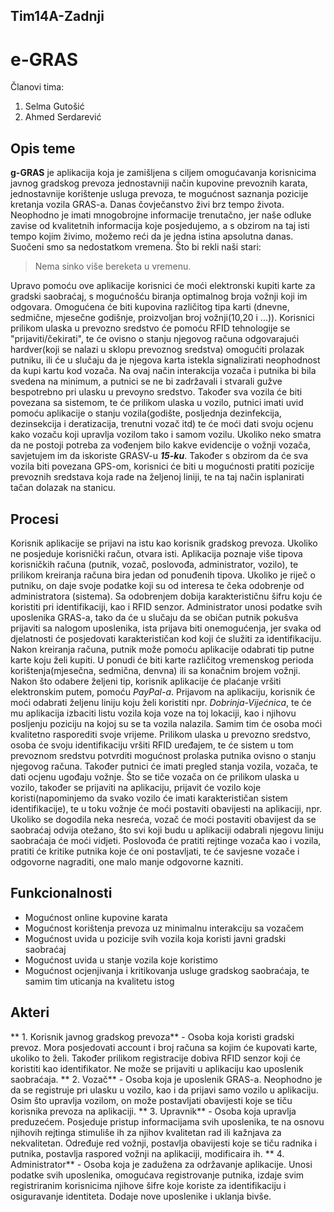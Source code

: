 ## Tim14A-Zadnji

# **e-GRAS**

Članovi tima:
  1. Selma Gutošić
  2. Ahmed Serdarević

## Opis teme

**g-GRAS** je aplikacija koja je zamišljena s ciljem omogućavanja korisnicima javnog gradskog prevoza jednostavniji način kupovine prevoznih karata, jednostavnije korištenje usluga prevoza, te mogućnost saznanja pozicije kretanja vozila GRAS-a. Danas čovječanstvo živi brz tempo života. Neophodno je imati mnogobrojne informacije trenutačno, jer naše odluke zavise od kvalitetnih informacija koje posjedujemo, a s obzirom na taj isti tempo kojim živimo, možemo reći da je jedna istina apsolutna danas. Suočeni smo sa nedostatkom vremena. Što bi rekli naši stari: 
>Nema sinko više bereketa u vremenu.

Upravo pomoću ove aplikacije korisnici će moći elektronski kupiti karte za gradski saobraćaj, s mogućnošću biranja optimalnog broja vožnji koji im odgovara. Omogućena će biti kupovina različitog tipa karti (dnevne, sedmične, mjesečne godišnje, proizvoljan broj vožnji(10,20 i ...)). Korisnici prilikom ulaska u prevozno sredstvo će pomoću RFID tehnologije se "prijaviti/čekirati", te će ovisno o stanju njegovog računa odgovarajući hardver(koji se nalazi u sklopu prevoznog sredstva) omogućiti prolazak putniku, ili će u slučaju da je njegova karta istekla signalizirati neophodnost da kupi kartu kod vozača. Na ovaj način interakcija vozača i putnika bi bila svedena na minimum, a putnici se ne bi zadržavali i stvarali gužve bespotrebno pri ulasku u prevoyno sredstvo. Također sva vozila će biti povezana sa sistemom, te će prilikom ulaska u vozilo, putnici imati uvid pomoću aplikacije o stanju vozila(godište, posljednja dezinfekcija, dezinsekcija i deratizacija, trenutni vozač itd) te će moći dati svoju ocjenu kako vozaču koji upravlja vozilom tako i samom vozilu. Ukoliko neko smatra da ne postoji potreba za vođenjem bilo kakve evidencije o vožnji vozača, savjetujem im da iskoriste GRASV-u **_15-ku_**.
Također s obzirom da će sva vozila biti povezana GPS-om, korisnici će biti u mogućnosti pratiti pozicije prevoznih sredstava koja rade na željenoj liniji, te na taj način isplanirati tačan dolazak na stanicu. 

## Procesi

Korisnik aplikacije se prijavi na istu kao korisnik gradskog prevoza. Ukoliko ne posjeduje korisnički račun, otvara isti. Aplikacija poznaje više tipova korisničkih računa (putnik, vozač, poslovođa, administrator, vozilo), te prilikom kreiranja računa bira jedan od ponuđenih tipova. Ukoliko je riječ o putniku, on daje svoje podatke koji su od interesa te čeka odobrenje od administratora (sistema). Sa odobrenjem dobija karakterističnu šifru koju će koristiti pri identifikaciji, kao i RFID senzor. Administrator unosi podatke svih uposlenika GRAS-a, tako da će u slučaju da se običan putnik pokušva prijaviti sa nalogom uposlenika, ista prijava biti onemogućenja, jer svaka od djelatnosti će posjedovati karakterističan kod koji će služiti za identifikaciju. Nakon kreiranja računa, putnik može pomoću aplikacije odabrati tip putne karte koju želi kupiti. U ponudi će biti karte različitog vremenskog perioda korištenja(mjesečna, sedmična, denvna) ili sa konačnim brojem vožnji. Nakon što odabere željeni tip, korisnik aplikacije će plaćanje vršiti elektronskim putem, pomoću _PayPal-a_. Prijavom na aplikaciju, korisnik će moći odabrati željenu liniju koju želi koristiti npr. _Dobrinja-Vijećnica_, te će mu aplikacija izbaciti listu vozila koja voze na toj lokaciji, kao i njihovu posljenju poziciju na kojoj su se ta vozila nalazila. Samim tim će osoba moći kvalitetno rasporediti svoje vrijeme. Prilikom ulaska u prevozno sredstvo, osoba će svoju identifikaciju vršiti RFID uređajem, te će sistem u tom prevoznom sredstvu potvrditi mogućnost prolaska putnika ovisno o stanju njegovog računa. Također putnici će imati pregled stanja vozila, vozača, te dati ocjenu ugođaju vožnje. Što se tiče vozača on će prilikom ulaska u vozilo, također se prijaviti na aplikaciju, prijavit će vozilo koje koristi(napominjemo da svako vozilo će imati karakterističan sistem identifikacije), te u toku vožnje će moći postaviti obavijesti na aplikaciji, npr. Ukoliko se dogodila neka nesreća, vozač će moći postaviti obavijest da se saobraćaj odvija otežano, što svi koji budu u aplikaciji odabrali njegovu liniju saobraćaja će moći vidjeti. Poslovođa će pratiti rejtinge vozača kao i vozila, pratiti će kritike putnika koje će oni postavljati, te će savjesne vozače i odgovorne nagraditi, one malo manje odgovorne kazniti.

## Funkcionalnosti

* Mogućnost online kupovine karata
* Mogućnost korištenja prevoza uz minimalnu interakciju sa vozačem
* Mogućnost uvida u pozicije svih vozila koja koristi javni gradski saobraćaj
* Mogućnost uvida u stanje vozila koje koristimo
* Mogućnost ocjenjivanja i kritikovanja usluge gradskog saobraćaja, te samim tim uticanja na kvalitetu istog

## Akteri

** 1. Korisnik javnog gradskog prevoza** - Osoba koja koristi gradski prevoz. Mora posjedovati account i broj računa sa kojim će kupovati karte, ukoliko to želi. Također prilikom registracije dobiva RFID senzor koji će koristiti kao identifikator. Ne može se prijaviti u aplikaciju kao uposlenik saobraćaja.
** 2. Vozač** - Osoba koja je uposlenik GRAS-a. Neophodno je da se registruje pri ulasku u vozilo, kao i da prijavi samo vozilo u aplikaciju. Osim što upravlja vozilom, on može postavljati obavijesti koje se tiču korisnika prevoza na aplikaciji.
** 3. Upravnik** - Osoba koja upravlja preduzećem. Posjeduje pristup informacijama svih uposlenika, te na osnovu njihovih rejtinga stimuliše ih za njihov kvalitetan rad ili kažnjava za nekvalitetan. Određuje red vožnji, postavlja obavijesti koje se tiču radnika i putnika, postavlja raspored vožnji na aplikaciji, modificaira ih.
** 4. Administrator** - Osoba koja je zadužena za održavanje aplikacije. Unosi podatke svih uposlenika, omogućava registrovanje putnika, izdaje svim registriranim korisnicima njihove šifre koje koriste za identifikaciju i osiguravanje identiteta. Dodaje nove uposlenike i uklanja bivše. 

